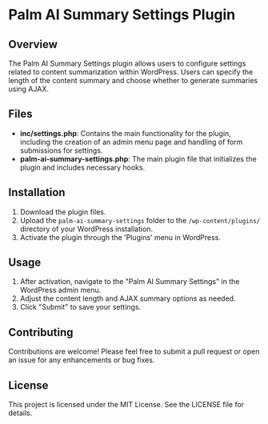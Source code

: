 # Palm AI Summary Settings Plugin

## Overview
The Palm AI Summary Settings plugin allows users to configure settings related to content summarization within WordPress. Users can specify the length of the content summary and choose whether to generate summaries using AJAX.

## Files
- **inc/settings.php**: Contains the main functionality for the plugin, including the creation of an admin menu page and handling of form submissions for settings.
- **palm-ai-summary-settings.php**: The main plugin file that initializes the plugin and includes necessary hooks.

## Installation
1. Download the plugin files.
2. Upload the `palm-ai-summary-settings` folder to the `/wp-content/plugins/` directory of your WordPress installation.
3. Activate the plugin through the 'Plugins' menu in WordPress.

## Usage
1. After activation, navigate to the "Palm AI Summary Settings" in the WordPress admin menu.
2. Adjust the content length and AJAX summary options as needed.
3. Click "Submit" to save your settings.

## Contributing
Contributions are welcome! Please feel free to submit a pull request or open an issue for any enhancements or bug fixes.

## License
This project is licensed under the MIT License. See the LICENSE file for details.